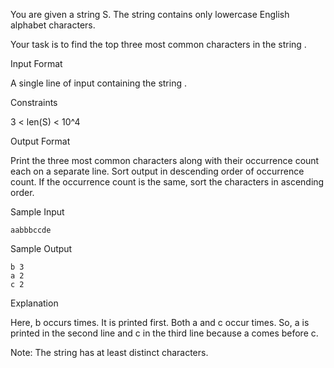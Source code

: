 You are given a string S. 
The string contains only lowercase English alphabet characters.

Your task is to find the top three most common characters in the string .

Input Format

A single line of input containing the string .

Constraints

3 < len(S) < 10^4

Output Format

Print the three most common characters along with their occurrence count each on a separate line.
Sort output in descending order of occurrence count.
If the occurrence count is the same, sort the characters in ascending order.

Sample Input

```
aabbbccde
```

Sample Output

```
b 3
a 2
c 2
```

Explanation

Here, b occurs  times. It is printed first.
Both a and c occur  times. So, a is printed in the second line and c in the third line because a comes before c.

Note: The string  has at least  distinct characters.